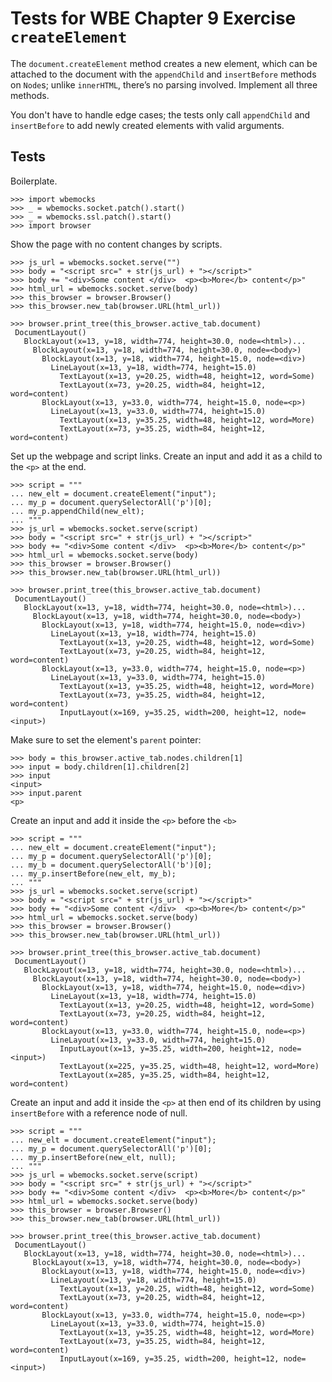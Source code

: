 Tests for WBE Chapter 9 Exercise `createElement`
============================================

The `document.createElement` method creates a new element, which can
be attached to the document with the `appendChild` and `insertBefore`
methods on `Node`s; unlike `innerHTML`, there’s no parsing involved.
Implement all three methods.

You don't have to handle edge cases; the tests only call `appendChild`
and `insertBefore` to add newly created elements with valid arguments.

Tests
-----

Boilerplate.

    >>> import wbemocks
    >>> _ = wbemocks.socket.patch().start()
    >>> _ = wbemocks.ssl.patch().start()
    >>> import browser

Show the page with no content changes by scripts.

    >>> js_url = wbemocks.socket.serve("")
    >>> body = "<script src=" + str(js_url) + "></script>"
    >>> body += "<div>Some content </div>  <p><b>More</b> content</p>"
    >>> html_url = wbemocks.socket.serve(body)
    >>> this_browser = browser.Browser()
    >>> this_browser.new_tab(browser.URL(html_url))

    >>> browser.print_tree(this_browser.active_tab.document)
     DocumentLayout()
       BlockLayout(x=13, y=18, width=774, height=30.0, node=<html>)...
         BlockLayout(x=13, y=18, width=774, height=30.0, node=<body>)
           BlockLayout(x=13, y=18, width=774, height=15.0, node=<div>)
             LineLayout(x=13, y=18, width=774, height=15.0)
               TextLayout(x=13, y=20.25, width=48, height=12, word=Some)
               TextLayout(x=73, y=20.25, width=84, height=12, word=content)
           BlockLayout(x=13, y=33.0, width=774, height=15.0, node=<p>)
             LineLayout(x=13, y=33.0, width=774, height=15.0)
               TextLayout(x=13, y=35.25, width=48, height=12, word=More)
               TextLayout(x=73, y=35.25, width=84, height=12, word=content)

Set up the webpage and script links.
Create an input and add it as a child to the `<p>` at the end.

    >>> script = """
    ... new_elt = document.createElement("input");
    ... my_p = document.querySelectorAll('p')[0];
    ... my_p.appendChild(new_elt);
    ... """
    >>> js_url = wbemocks.socket.serve(script)
    >>> body = "<script src=" + str(js_url) + "></script>"
    >>> body += "<div>Some content </div>  <p><b>More</b> content</p>"
    >>> html_url = wbemocks.socket.serve(body)
    >>> this_browser = browser.Browser()
    >>> this_browser.new_tab(browser.URL(html_url))

    >>> browser.print_tree(this_browser.active_tab.document)
     DocumentLayout()
       BlockLayout(x=13, y=18, width=774, height=30.0, node=<html>)...
         BlockLayout(x=13, y=18, width=774, height=30.0, node=<body>)
           BlockLayout(x=13, y=18, width=774, height=15.0, node=<div>)
             LineLayout(x=13, y=18, width=774, height=15.0)
               TextLayout(x=13, y=20.25, width=48, height=12, word=Some)
               TextLayout(x=73, y=20.25, width=84, height=12, word=content)
           BlockLayout(x=13, y=33.0, width=774, height=15.0, node=<p>)
             LineLayout(x=13, y=33.0, width=774, height=15.0)
               TextLayout(x=13, y=35.25, width=48, height=12, word=More)
               TextLayout(x=73, y=35.25, width=84, height=12, word=content)
               InputLayout(x=169, y=35.25, width=200, height=12, node=<input>)
               
Make sure to set the element's `parent` pointer:

    >>> body = this_browser.active_tab.nodes.children[1]
    >>> input = body.children[1].children[2]
    >>> input
    <input>
    >>> input.parent
    <p>

Create an input and add it inside the `<p>` before the `<b>`

    >>> script = """
    ... new_elt = document.createElement("input");
    ... my_p = document.querySelectorAll('p')[0];
    ... my_b = document.querySelectorAll('b')[0];
    ... my_p.insertBefore(new_elt, my_b);
    ... """
    >>> js_url = wbemocks.socket.serve(script)
    >>> body = "<script src=" + str(js_url) + "></script>"
    >>> body += "<div>Some content </div>  <p><b>More</b> content</p>"
    >>> html_url = wbemocks.socket.serve(body)
    >>> this_browser = browser.Browser()
    >>> this_browser.new_tab(browser.URL(html_url))

    >>> browser.print_tree(this_browser.active_tab.document)
     DocumentLayout()
       BlockLayout(x=13, y=18, width=774, height=30.0, node=<html>)...
         BlockLayout(x=13, y=18, width=774, height=30.0, node=<body>)
           BlockLayout(x=13, y=18, width=774, height=15.0, node=<div>)
             LineLayout(x=13, y=18, width=774, height=15.0)
               TextLayout(x=13, y=20.25, width=48, height=12, word=Some)
               TextLayout(x=73, y=20.25, width=84, height=12, word=content)
           BlockLayout(x=13, y=33.0, width=774, height=15.0, node=<p>)
             LineLayout(x=13, y=33.0, width=774, height=15.0)
               InputLayout(x=13, y=35.25, width=200, height=12, node=<input>)
               TextLayout(x=225, y=35.25, width=48, height=12, word=More)
               TextLayout(x=285, y=35.25, width=84, height=12, word=content)

Create an input and add it inside the `<p>` at then end of its children
by using `insertBefore` with a reference node of null.

    >>> script = """
    ... new_elt = document.createElement("input");
    ... my_p = document.querySelectorAll('p')[0];
    ... my_p.insertBefore(new_elt, null);
    ... """
    >>> js_url = wbemocks.socket.serve(script)
    >>> body = "<script src=" + str(js_url) + "></script>"
    >>> body += "<div>Some content </div>  <p><b>More</b> content</p>"
    >>> html_url = wbemocks.socket.serve(body)
    >>> this_browser = browser.Browser()
    >>> this_browser.new_tab(browser.URL(html_url))

    >>> browser.print_tree(this_browser.active_tab.document)
     DocumentLayout()
       BlockLayout(x=13, y=18, width=774, height=30.0, node=<html>)...
         BlockLayout(x=13, y=18, width=774, height=30.0, node=<body>)
           BlockLayout(x=13, y=18, width=774, height=15.0, node=<div>)
             LineLayout(x=13, y=18, width=774, height=15.0)
               TextLayout(x=13, y=20.25, width=48, height=12, word=Some)
               TextLayout(x=73, y=20.25, width=84, height=12, word=content)
           BlockLayout(x=13, y=33.0, width=774, height=15.0, node=<p>)
             LineLayout(x=13, y=33.0, width=774, height=15.0)
               TextLayout(x=13, y=35.25, width=48, height=12, word=More)
               TextLayout(x=73, y=35.25, width=84, height=12, word=content)
               InputLayout(x=169, y=35.25, width=200, height=12, node=<input>)
